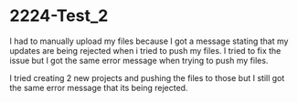 # 2224-Test_2

I had to manually upload my files because I got a message stating that my updates are being rejected when i tried to push my files. I tried to fix the issue but I got the same error message when trying to push my files.

I tried creating 2 new projects and pushing the files to those but I still got the same error message that its being rejected.
